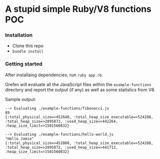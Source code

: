 # A stupid simple Ruby/V8 functions POC
### Installation
* Clone this repo
* `bundle install`

### Getting started
After installaing dependencies, run `ruby app.rb`.

Grefen will evaluate all the JavaScript files within the `example-functions` directory and report the output (if any) as well as some statistics from V8.

Sample output:
```
--> Evaluating ./example-functions/fibonacci.js
89
{:total_physical_size=>452640, :total_heap_size_executable=>524288, :total_heap_size=>2895872, :used_heap_size=>442264, :heap_size_limit=>1501560832}

--> Evaluating ./example-functions/hello-world.js
"Hello Jamie"
{:total_physical_size=>452088, :total_heap_size_executable=>524288, :total_heap_size=>2895872, :used_heap_size=>441712, :heap_size_limit=>1501560832}
```